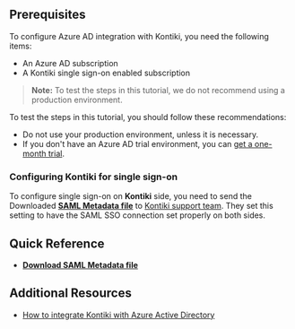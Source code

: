 ## Prerequisites

To configure Azure AD integration with Kontiki, you need the following items:

- An Azure AD subscription
- A Kontiki single sign-on enabled subscription

> **Note:**
> To test the steps in this tutorial, we do not recommend using a production environment.

To test the steps in this tutorial, you should follow these recommendations:

- Do not use your production environment, unless it is necessary.
- If you don't have an Azure AD trial environment, you can [get a one-month trial](https://azure.microsoft.com/pricing/free-trial/).

### Configuring Kontiki for single sign-on

To configure single sign-on on **Kontiki** side, you need to send the Downloaded **[SAML Metadata file](%metadata:metadataDownloadUrl%)** to [Kontiki support team](http://customersupport.kontiki.com/enterprise/contactsupport.html). They set this setting to have the SAML SSO connection set properly on both sides.

## Quick Reference

* **[Download SAML Metadata file](%metadata:metadataDownloadUrl%)**

## Additional Resources

* [How to integrate Kontiki with Azure Active Directory](https://docs.microsoft.com/azure/active-directory/active-directory-saas-kontiki-tutorial)

